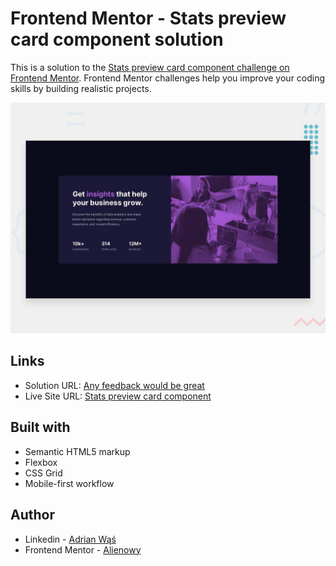 # Frontend Mentor - Stats preview card component solution

This is a solution to the [Stats preview card component challenge on Frontend Mentor](https://www.frontendmentor.io/challenges/stats-preview-card-component-8JqbgoU62). Frontend Mentor challenges help you improve your coding skills by building realistic projects. 

![Design preview for the Stats preview card component coding challenge](./design/desktop-preview.jpg)

## Links

- Solution URL: [Any feedback would be great](https://www.frontendmentor.io/solutions/responsive-product-card-preview-challenge-no3-sJUvU0aL7P#comment-63774c4eca9a0624bcef707b)
- Live Site URL: [Stats preview card component](https://alienowy.github.io/product-preview-card-component-main/)

## Built with

- Semantic HTML5 markup
- Flexbox
- CSS Grid
- Mobile-first workflow

## Author

- Linkedin - [Adrian Wąś](https://www.linkedin.com/in/adrian-w%C4%85%C5%9B/)
- Frontend Mentor - [Alienowy](https://www.frontendmentor.io/profile/Alienowy)
